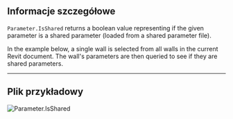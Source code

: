 ## Informacje szczegółowe
`Parameter.IsShared` returns a boolean value representing if the given parameter is a shared parameter (loaded from a shared parameter file).

In the example below, a single wall is selected from all walls in the current Revit document. The wall's parameters are then queried to see if they are shared parameters.
___
## Plik przykładowy

![Parameter.IsShared](./Revit.Elements.Parameter.IsShared_img.jpg)
